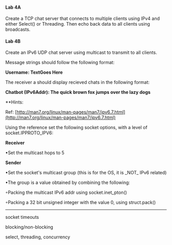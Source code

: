 #### Lab 4A

Create a TCP chat server that connects to multiple clients using IPv4 and either Select\(\) or Threading. Then echo back data to all clients using broadcasts.

#### Lab 4B

Create an IPv6 UDP chat server using multicast to transmit to all clients.

Message strings should follow the following format:

**Username: TextGoes Here**

The receiver a should display recieved chats in the following format:

**Chatbot \(IPv6Addr\): The quick brown fox jumps over the lazy dogs**

\*\*Hints:

Ref: [http://man7.org/linux/man-pages/man7/ipv6.7.html](http://man7.org/linux/man-pages/man7/ipv6.7.html)

Using the reference set the following socket options, with a level of socket.IPPROTO\_IPV6:

**Receiver**

•Set the multicast hops to 5

**Sender**

•Set the socket's multicast group \(this is for the OS, it is \_NOT\_ IPv6 related\)

•The group is a value obtained by combining the following:

◦Packing the multicast IPv6 addr using socket.inet\_pton\(\)

◦Packing a 32 bit unsigned integer with the value 0, using struct.pack\(\)

---

socket timeouts

blocking/non-blocking

select, threading, concurrency

